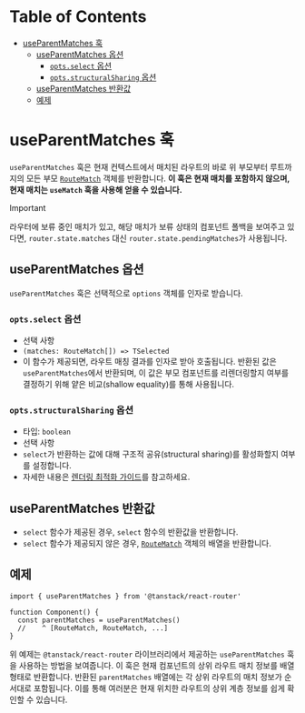 # Table of Contents

- [useParentMatches 훅](#useparentmatches-훅)
  - [useParentMatches 옵션](#useparentmatches-옵션)
    - [`opts.select` 옵션](#optsselect-옵션)
    - [`opts.structuralSharing` 옵션](#optsstructuralsharing-옵션)
  - [useParentMatches 반환값](#useparentmatches-반환값)
  - [예제](#예제)

# useParentMatches 훅

`useParentMatches` 훅은 현재 컨텍스트에서 매치된 라우트의 바로 위 부모부터 루트까지의 모든 부모 [`RouteMatch`](./RouteMatchType.md) 객체를 반환합니다. **이 훅은 현재 매치를 포함하지 않으며, 현재 매치는 `useMatch` 훅을 사용해 얻을 수 있습니다.**

> [!IMPORTANT]
> 라우터에 보류 중인 매치가 있고, 해당 매치가 보류 상태의 컴포넌트 폴백을 보여주고 있다면, `router.state.matches` 대신 `router.state.pendingMatches`가 사용됩니다.


## useParentMatches 옵션

`useParentMatches` 훅은 선택적으로 `options` 객체를 인자로 받습니다.


### `opts.select` 옵션

- 선택 사항
- `(matches: RouteMatch[]) => TSelected`
- 이 함수가 제공되면, 라우트 매칭 결과를 인자로 받아 호출됩니다. 반환된 값은 `useParentMatches`에서 반환되며, 이 값은 부모 컴포넌트를 리렌더링할지 여부를 결정하기 위해 얕은 비교(shallow equality)를 통해 사용됩니다.


### `opts.structuralSharing` 옵션

- 타입: `boolean`
- 선택 사항
- `select`가 반환하는 값에 대해 구조적 공유(structural sharing)를 활성화할지 여부를 설정합니다.
- 자세한 내용은 [렌더링 최적화 가이드](../../guide/render-optimizations.md)를 참고하세요.


## useParentMatches 반환값

- `select` 함수가 제공된 경우, `select` 함수의 반환값을 반환합니다.
- `select` 함수가 제공되지 않은 경우, [`RouteMatch`](./RouteMatchType.md) 객체의 배열을 반환합니다.


## 예제

```tsx
import { useParentMatches } from '@tanstack/react-router'

function Component() {
  const parentMatches = useParentMatches()
  //    ^ [RouteMatch, RouteMatch, ...]
}
```

위 예제는 `@tanstack/react-router` 라이브러리에서 제공하는 `useParentMatches` 훅을 사용하는 방법을 보여줍니다. 이 훅은 현재 컴포넌트의 상위 라우트 매치 정보를 배열 형태로 반환합니다. 반환된 `parentMatches` 배열에는 각 상위 라우트의 매치 정보가 순서대로 포함됩니다. 이를 통해 여러분은 현재 위치한 라우트의 상위 계층 정보를 쉽게 확인할 수 있습니다.



